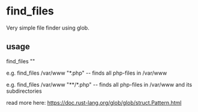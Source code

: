 # find_files
Very simple file finder using glob.

## usage
find_files <subdir> "<glob-pattern>"

e.g. find_files /var/www "*.php"
 -- finds all php-files in /var/www

e.g. find_files /var/www "**/*.php"
 -- finds all php-files in /var/www and its subdirectories

read more here: https://doc.rust-lang.org/glob/glob/struct.Pattern.html
